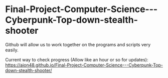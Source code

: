 # Final-Project-Computer-Science---Cyberpunk-Top-down-stealth-shooter
Github will allow us to work together on the programs and scripts very easily.

Current way to check progress (Allow like an hour or so for updates):
  https://aion48.github.io/Final-Project-Computer-Science---Cyberpunk-Top-down-stealth-shooter/
